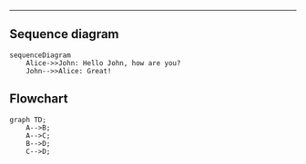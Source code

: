 ---
## Sequence diagram

~~~mermaid
sequenceDiagram
    Alice->>John: Hello John, how are you?
    John-->>Alice: Great!
~~~

## Flowchart

~~~mermaid
graph TD;
    A-->B;
    A-->C;
    B-->D;
    C-->D;
~~~


